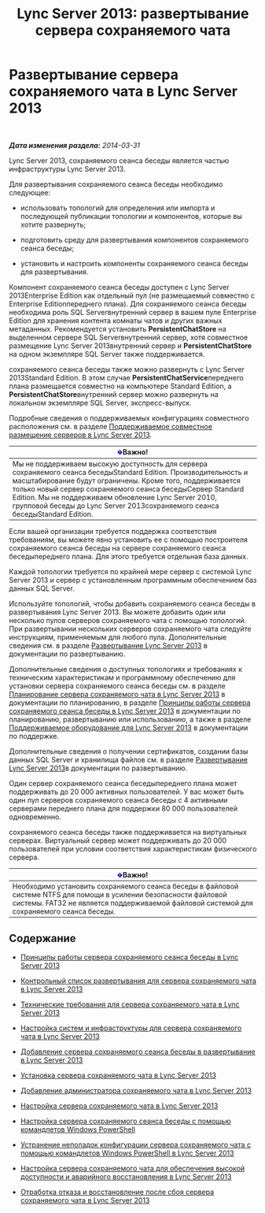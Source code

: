 ﻿---
title: 'Lync Server 2013: развертывание сервера сохраняемого чата'
TOCTitle: Развертывание сервера сохраняемого чата
ms:assetid: e3b930fb-6855-47f0-b6b3-7dfae386540d
ms:mtpsurl: https://technet.microsoft.com/ru-ru/library/JJ205357(v=OCS.15)
ms:contentKeyID: 49311459
ms.date: 05/19/2016
mtps_version: v=OCS.15
ms.translationtype: HT
---

# Развертывание сервера сохраняемого чата в Lync Server 2013

 

_**Дата изменения раздела:** 2014-03-31_

Lync Server 2013, сохраняемого сеанса беседы является частью инфраструктуры Lync Server 2013.

Для развертывания сохраняемого сеанса беседы необходимо следующее:

  - использовать топологий для определения или импорта и последующей публикации топологии и компонентов, которые вы хотите развернуть;

  - подготовить среду для развертывания компонентов сохраняемого сеанса беседы;

  - установить и настроить компоненты сохраняемого сеанса беседы для развертывания.

Компонент сохраняемого сеанса беседы доступен с Lync Server 2013Enterprise Edition как отдельный пул (не размещаемый совместно с Enterprise Editionпереднего плана). Для сохраняемого сеанса беседы необходима роль SQL Serverвнутренний сервер в вашем пуле Enterprise Edition для хранения контента комнаты чатов и других важных метаданных. Рекомендуется установить **PersistentChatStore** на выделенном сервере SQL Serverвнутренний сервер, хотя совместное размещение Lync Server 2013внутренний сервер и **PersistentChatStore** на одном экземпляре SQL Server также поддерживается.

сохраняемого сеанса беседы также можно развернуть с Lync Server 2013Standard Edition. В этом случае **PersistentChatService**переднего плана размещается совместно на компьютере Standard Edition, а **PersistentChatStore**внутренний сервер можно развернуть на локальном экземпляре SQL Server, экспресс-выпуск.

Подробные сведения о поддерживаемых конфигурациях совместного расположения см. в разделе [Поддерживаемое совместное размещение серверов в Lync Server 2013](lync-server-2013-supported-server-collocation.md).

<table>
<thead>
<tr class="header">
<th><img src="images/JJ618369.important(OCS.15).gif" title="important" alt="important" />Важно!</th>
</tr>
</thead>
<tbody>
<tr class="odd">
<td>Мы не поддерживаем высокую доступность для сервера сохраняемого сеанса беседыStandard Edition. Производительность и масштабирование будут ограничены. Кроме того, поддерживается только новый сервер сохраняемого сеанса беседыСервер Standard Edition. Мы не поддерживаем обновление Lync Server 2010, групповой беседы до Lync Server 2013сохраняемого сеанса беседыStandard Edition.</td>
</tr>
</tbody>
</table>


Если вашей организации требуется поддержка соответствия требованиям, вы можете явно установить ее с помощью построителя сохраняемого сеанса беседы на сервере сохраняемого сеанса беседыпереднего плана. Для этого требуется отдельная база данных.

Каждой топологии требуется по крайней мере сервер с системой Lync Server 2013 и сервер с установленным программным обеспечением баз данных SQL Server.

Используйте топологий, чтобы добавить сохраняемого сеанса беседы в развертывания Lync Server 2013. Вы можете добавить один или несколько пулов серверов сохраняемого чата с помощью топологий. При развертывании нескольких серверов сохраняемого чата следуйте инструкциям, применяемым для любого пула. Дополнительные сведения см. в разделе [Развертывание Lync Server 2013](lync-server-2013-deploying-lync-server.md) в документации по развертыванию.

Дополнительные сведения о доступных топологиях и требованиях к техническим характеристикам и программному обеспечению для установки сервера сохраняемого сеанса беседы см. в разделе [Планирование сервера сохраняемого чата в Lync Server 2013](lync-server-2013-planning-for-persistent-chat-server.md) в документации по планированию, в разделе [Принципы работы сервера сохраняемого сеанса беседы в Lync Server 2013](lync-server-2013-how-persistent-chat-server-works.md) в документации по планированию, развертыванию или использованию, а также в разделе [Поддерживаемое оборудование для Lync Server 2013](lync-server-2013-supported-hardware.md) в документации по поддержке.

Дополнительные сведения о получении сертификатов, создании базы данных SQL Server и хранилища файлов см. в разделе [Развертывание Lync Server 2013](lync-server-2013-deploying-lync-server.md)в документации по развертыванию.

Один сервер сохраняемого сеанса беседыпереднего плана может поддерживать до 20 000 активных пользователей. У вас может быть один пул серверов сохраняемого сеанса беседы с 4 активными серверами переднего плана для поддержки 80 000 пользователей одновременно.

сохраняемого сеанса беседы также поддерживается на виртуальных серверах. Виртуальный сервер может поддерживать до 20 000 пользователей при условии соответствия характеристикам физического сервера.

<table>
<thead>
<tr class="header">
<th><img src="images/JJ618369.important(OCS.15).gif" title="important" alt="important" />Важно!</th>
</tr>
</thead>
<tbody>
<tr class="odd">
<td>Необходимо установить сохраняемого сеанса беседы в файловой системе NTFS для помощи в усилении безопасности файловой системы. FAT32 не является поддерживаемой файловой системой для сохраняемого сеанса беседы.</td>
</tr>
</tbody>
</table>


## Содержание

  - [Принципы работы сервера сохраняемого сеанса беседы в Lync Server 2013](lync-server-2013-how-persistent-chat-server-works.md)

  - [Контрольный список развертывания для сервера сохраняемого чата в Lync Server 2013](lync-server-2013-deployment-checklist-for-persistent-chat-server.md)

  - [Технические требования для сервера сохраняемого чата в Lync Server 2013](lync-server-2013-technical-requirements-for-persistent-chat-server.md)

  - [Настройка систем и инфраструктуры для сервера сохраняемого чата в Lync Server 2013](lync-server-2013-setting-up-systems-and-infrastructure-for-persistent-chat-server.md)

  - [Добавление сервера сохраняемого сеанса беседы в развертывание в Lync Server 2013](lync-server-2013-adding-persistent-chat-server-to-your-deployment.md)

  - [Установка сервера сохраняемого чата в Lync Server 2013](lync-server-2013-installing-persistent-chat-server.md)

  - [Добавление администратора сохраняемого чата в Lync Server 2013](lync-server-2013-adding-a-persistent-chat-administrator.md)

  - [Настройка сервера сохраняемого чата в Lync Server 2013](lync-server-2013-configuring-persistent-chat-server.md)

  - [Настройка сервера сохраняемого сеанса беседы с помощью командлетов Windows PowerShell](configuring-persistent-chat-server-by-using-windows-powershell-cmdlets.md)

  - [Устранение неполадок конфигурации сервера сохраняемого чата с помощью командлетов Windows PowerShell в Lync Server 2013](lync-server-2013-troubleshooting-persistent-chat-server-configuration-using-windows-powershell-cmdlets.md)

  - [Настройка сервера сохраняемого чата для обеспечения высокой доступности и аварийного восстановления в Lync Server 2013](lync-server-2013-configuring-persistent-chat-server-for-high-availability-and-disaster-recovery.md)

  - [Отработка отказа и восстановление после сбоя сервера сохраняемого чата в Lync Server 2013](lync-server-2013-failing-over-and-failing-back-persistent-chat-server.md)

